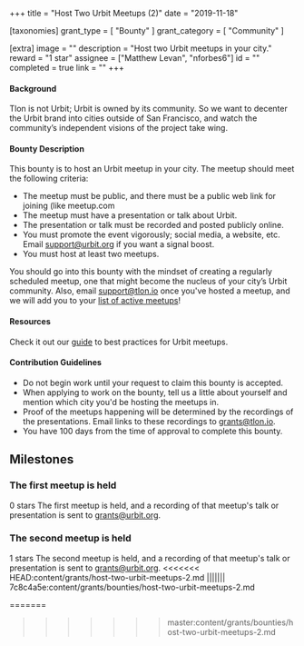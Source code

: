 +++
title = "Host Two Urbit Meetups (2)"
date = "2019-11-18"

[taxonomies]
grant_type = [ "Bounty" ]
grant_category = [ "Community" ]

[extra]
image = ""
description = "Host two Urbit meetups in your city."
reward = "1 star"
assignee = ["Matthew Levan", "nforbes6"]
id = ""
completed = true
link = ""
+++

#### Background

Tlon is not Urbit; Urbit is owned by its community. So we want to decenter the Urbit brand into cities outside of San Francisco, and watch the community’s independent visions of the project take wing.

#### Bounty Description

This bounty is to host an Urbit meetup in your city. The meetup should meet the following criteria:

- The meetup must be public, and there must be a public web link for joining (like meetup.com
- The meetup must have a presentation or talk about Urbit.
- The presentation or talk must be recorded and posted publicly online.
- You must promote the event vigorously; social media, a website, etc. Email support@urbit.org if you want a signal boost.
- You must host at least two meetups.

You should go into this bounty with the mindset of creating a regularly scheduled meetup, one that might become the nucleus of your city’s Urbit community. Also, email support@tlon.io once you've hosted a meetup, and we will add you to your [list of active meetups](https://urbit.org/community/meetups/)!

#### Resources

Check it out our [guide](https://urbit.org/community/hosting-a-meetup/) to best practices for Urbit meetups.

#### Contribution Guidelines

- Do not begin work until your request to claim this bounty is accepted.
- When applying to work on the bounty, tell us a little about yourself and mention which city you'd be hosting the meetups in.
- Proof of the meetups happening will be determined by the recordings of the presentations. Email links to these recordings to grants@tlon.io.
- You have 100 days from the time of approval to complete this bounty.

## Milestones

### The first meetup is held

0 stars
The first meetup is held, and a recording of that meetup's talk or presentation is sent to grants@urbit.org.

### The second meetup is held

1 stars
The second meetup is held, and a recording of that meetup's talk or presentation is sent to grants@urbit.org.
<<<<<<< HEAD:content/grants/host-two-urbit-meetups-2.md
||||||| 7c8c4a5e:content/grants/bounties/host-two-urbit-meetups-2.md

=======

> > > > > > > master:content/grants/bounties/host-two-urbit-meetups-2.md
